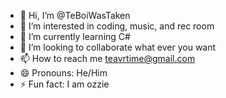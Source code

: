 - 👋 Hi, I’m @TeBoiWasTaken
- 👀 I’m interested in coding, music, and rec room
- 🌱 I’m currently learning C#
- 💞️ I’m looking to collaborate what ever you want
- 📫 How to reach me teavrtime@gmail.com
- 😄 Pronouns: He/Him
- ⚡ Fun fact: I am ozzie

<!---
TeBoiWasTaken/TeBoiWasTaken is a ✨ special ✨ repository because its `README.md` (this file) appears on your GitHub profile.
You can click the Preview link to take a look at your changes.
--->
